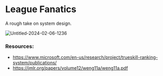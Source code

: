 # League Fanatics
A rough take on system design.

![Untitled-2024-02-06-1236](https://github.com/ihkap11/LeagueFanatics/assets/31574850/6e53dfb9-24f2-40c3-b9f8-c0fd4c88df6d)

### Resources:
- https://www.microsoft.com/en-us/research/project/trueskill-ranking-system/publications/
- https://jmlr.org/papers/volume12/weng11a/weng11a.pdf
